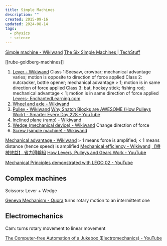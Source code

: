 ```yaml
---
title: Simple Machines
description: ""
created: 2015-09-16
updated: 2024-08-14
tags:
  - physics
  - science
---
```


[Simple machine - Wikiwand](https://omni.wikiwand.com/en/Simple_machine)
[The Six Simple Machines | TechStuff](https://shows.howstuffworks.com/techstuff/the-six-simple-machines.htm)

[[rube-goldberg-machines]]

1. [Lever - Wikiwand](https://omni.wikiwand.com/en/Lever)
   Class 1:Seesaw, crowbar; mechanical advantage varies; motion is opposite to direction of force applied
   Class 2: nutcracker, bottle opener; mechanical advantage > 1; motion is in same direction of force applied
   Class 3: bat, hockey stick; fishing rod; mechanical advantage < 1; motion is in same direction of force applied
   [Levers- EnchantedLearning.com](http://www.enchantedlearning.com/physics/machines/Levers.shtml)
2. [Wheel and axle - Wikiwand](https://omni.wikiwand.com/en/Wheel_and_axle)
3. [Pulley - Wikiwand](https://omni.wikiwand.com/en/Pulley)
   [Why Snatch Blocks are AWESOME (How Pulleys Work) - Smarter Every Day 228 - YouTube](https://www.youtube.com/watch?v=M2w3NZzPwOM)
4. [Inclined plane (ramp) - Wikiwand](https://omni.wikiwand.com/en/Inclined_plane)
5. [Wedge (mechanical device) - Wikiwand](<https://omni.wikiwand.com/en/Wedge_(mechanical_device)>)
   Change direction of force
6. [Screw (simple machine) - Wikiwand](<https://omni.wikiwand.com/en/Screw_(simple_machine)>)

[Mechanical advantage - Wikiwand](https://omni.wikiwand.com/en/Mechanical_advantage)
\> 1 means force is amplified; < 1 means distance (hence speed) is amplified
[Mechanical efficiency - Wikiwand](https://omni.wikiwand.com/en/Mechanical_efficiency)
[【機械效益】 省力滑輪組](https://m.facebook.com/story.php?story_fbid=1314888792020145&id=129030153939354&refid=28)
[How Levers, Pulleys and Gears Work - YouTube](https://www.youtube.com/watch?v=JnYVz1TSmBQ)

[Mechanical Principles demonstrated with LEGO 02 - YouTube](https://www.youtube.com/watch?v=aSQMV9EC58c)

## Complex machines

Scissors: Lever + Wedge

[Geneva Mechanism - Quora](https://www.quora.com/What-are-some-things-that-mechanical-engineers-know-and-others-dont/answer/Ketan-Naik-14) turns rotary motion to an intermittent one

## Electromechanics

Cam: turns rotary movement to linear movement

[The Computer-free Automation of a Jukebox (Electromechanics) - YouTube](https://www.youtube.com/watch?v=NmGaXEmfTIo)
